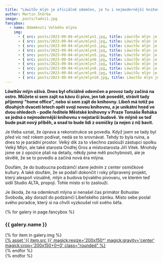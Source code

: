 ```yaml
---
title: "Löwitův mlýn je oficiálně odemčen, je tu i nejmodernější knihovna v Praze"
author: Martin Štěrba
image:  posts/ladvi1.jpg
fancybox:
  - name: Odemknutí Velkého mlýna
    img:
      - { src: posts/2023-09-04-mlyn/mlyn1.jpg, title: Löwitův mlýn je oficiálně otevřen }
      - { src: posts/2023-09-04-mlyn/mlyn2.jpg, title: Löwitův mlýn je oficiálně otevřen }
      - { src: posts/2023-09-04-mlyn/mlyn3.jpg, title: Löwitův mlýn je oficiálně otevřen }
      - { src: posts/2023-09-04-mlyn/mlyn4.jpg, title: Löwitův mlýn je oficiálně otevřen }
      - { src: posts/2023-09-04-mlyn/mlyn5.jpg, title: Löwitův mlýn je oficiálně otevřen }
      - { src: posts/2023-09-04-mlyn/mlyn6.jpg, title: Löwitův mlýn je oficiálně otevřen }
      - { src: posts/2023-09-04-mlyn/mlyn7.jpg, title: Löwitův mlýn je oficiálně otevřen }
      - { src: posts/2023-09-04-mlyn/mlyn8.jpg, title: Löwitův mlýn je oficiálně otevřen }
      - { src: posts/2023-09-04-mlyn/mlyn9.jpg, title: Löwitův mlýn je oficiálně otevřen }
      - { src: posts/2023-09-04-mlyn/mlyn10.jpg, title: Löwitův mlýn je oficiálně otevřen }
---
```


**Löwitův mlýn ožívá. Dnes byl oficiálně odemčen a provoz tady začíná na ostro. Můžete si sem zajít na kávu či pivo, jen tak posedět, strávit tady příjemný "home office", nebo si sem zajít do knihovny. Libeň má totiž po dlouhých dvaceti letech opět svojí novou knihovnu, a je unikátní hned ve dvou ohledech - podle ředitele Městské knihovny v Praze Tomáše Řeháka se jedná o nejmodernější knihovnu v nejstarší budově. Ve mlýně se teď bude psát nový příběh, a snad to bude lidi z osmičky (a nejen z ní) bavit.**

Je třeba uznat, že úprava a rekonstrukce se povedla. Když jsem se tady byl před víc než rokem podívat, nedá se to srovnávat. Tehdy to byla ruina, a dnes to je parádní prostor. Velký dík za to všechno zaslouží zástupci spolku Velký Mlýn, ale také starosta Ondřej Gros a místostarosta Jiří Vítek. Mnohdy jsme se z opozice ptali na detaily, někdy jsme měli pochybnosti, ale je skvělé, že se to povedlo a začíná nová éra mlýna. 

Doufám, že do budoucna podzámčí stane jedním z center osmičkové kultury. A také doufám, že se podaří dokončit i roky připravený projekt, který alespoň vizuálně, mlýn a budova bývalého pivovaru, ve kterém teď sídlí Studio ALTA, propojí. Tohle místo si to zaslouží. 

Je škoda, že na odemknutí mlýna si nenašel čas primátor Bohuslav Svoboda, aby dorazil do podzámčí Libeňského zámku. Místo sebe poslal svého poradce, který si na chvíli vyzkoušel roli svého šéfa.

{% for galery in page.fancybox %}
<div class="mt-4">
  <h3>{{ galery.name }}</h3>
  <div class="grid grid-cols-4 gap-4">
  {% for item in galery.img %}
    <div class="">
      <a data-fancybox="gallery" href="{% asset '{{ item.src }}' @path %}" data-caption="{{ item.title }}">{% asset '{{ item.src }}' magick:resize='200x150^' magick:gravity='center' magick:crop='200x150+0+0' class="rounded" %}</a>
    </div>
  {% endfor %}
  </div>
</div>
{% endfor %}
<br/>